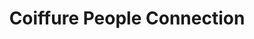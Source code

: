 ---
title: "Coiffure People Connection"
url: /gerardmer/coiffure-people-connection/
shop: Friseur
---